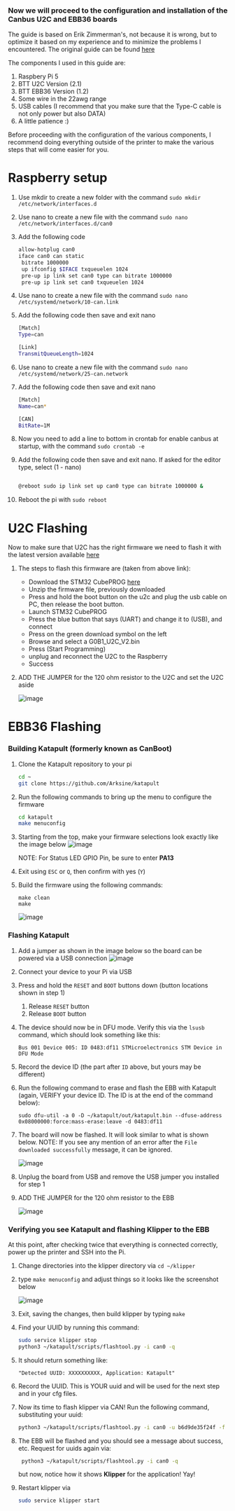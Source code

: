 ### Now we will proceed to the configuration and installation of the Canbus U2C and EBB36 boards
The guide is based on Erik Zimmerman's, not because it is wrong, but to optimize it based on my experience and to minimize the problems I encountered.
The original guide can be found [here](https://github.com/EricZimmerman/VoronTools/blob/main/EBB_CAN.md) 

The components I used in this guide are:

1. Raspbery Pi 5
2. BTT U2C Version (2.1)
3. BTT EBB36 Version (1.2)
4. Some wire in the 22awg range
5. USB cables (I recommend that you make sure that the Type-C cable is not only power but also DATA)
6. A little patience :)

Before proceeding with the configuration of the various components, 
I recommend doing everything outside of the printer to make the various steps that will come easier for you.

# Raspberry setup

1. Use mkdir to create a new folder with the command `sudo mkdir /etc/network/interfaces.d`
2. Use nano to create a new file with the command `sudo nano /etc/network/interfaces.d/can0`
3. Add the following code
    ```bash
    allow-hotplug can0
    iface can0 can static
     bitrate 1000000
     up ifconfig $IFACE txqueuelen 1024
     pre-up ip link set can0 type can bitrate 1000000
     pre-up ip link set can0 txqueuelen 1024
     ```

4. Use nano to create a new file with the command `sudo nano /etc/systemd/network/10-can.link`
5. Add the following code then save and exit nano
    ```bash
    [Match]
    Type=can
    
    [Link]
    TransmitQueueLength=1024
    ```

6. Use nano to create a new file with the command `sudo nano /etc/systemd/network/25-can.network`
7. Add the following code then save and exit nano
    ```bash
    [Match]
    Name=can*
    
    [CAN]
    BitRate=1M
    ```

8. Now you need to add a line to bottom in crontab for enable canbus at startup, with the command `sudo crontab -e`
9. Add the following code then save and exit nano. If asked for the editor type, select (1 - nano)
    ```bash

    @reboot sudo ip link set up can0 type can bitrate 1000000 &

    ```
10. Reboot the pi with `sudo reboot`

# U2C Flashing

Now to make sure that U2C has the right firmware we need to flash it with the latest version available [here](https://github.com/Arksine/CanBoot/issues/44#issuecomment-1381555466)

1. The steps to flash this firmware are (taken from above link):
    - Download the STM32 CubePROG [here](https://www.st.com/en/development-tools/stm32cubeprog.html) 
    - Unzip the firmware file, previously downloaded
    - Press and hold the boot button on the u2c and plug the usb cable on PC, then release the boot button.
    - Launch STM32 CubePROG
    - Press the blue button that says (UART) and change it to (USB), and connect
    - Press on the green download symbol on the left
    - Browse and select a G0B1_U2C_V2.bin
    - Press (Start Programming)
    - unplug and reconnect the U2C to the Raspberry
    - Success
3. ADD THE JUMPER for the 120 ohm resistor to the U2C and set the U2C aside
    
    ![image](IMG/U2C120.png)

# EBB36 Flashing

### Building Katapult (formerly known as CanBoot)

1. Clone the Katapult repository to your pi
    ```bash
    cd ~
    git clone https://github.com/Arksine/katapult
    ```

2. Run the following commands to bring up the menu to configure the firmware
    ```bash
    cd katapult
    make menuconfig
    ```
    
3. Starting from the top, make your firmware selections look exactly like the image below
    ![image](IMG/CanBootConfig.png)

    NOTE: For Status LED GPIO Pin, be sure to enter **PA13**
    
4. Exit using `ESC` or `Q`, then confirm with yes (`Y`)
5. Build the firmware using the following commands:
    ```
    make clean
    make
    ```
    ![image](IMG/CanBootFirmware.png)

### Flashing Katapult

1. Add a jumper as shown in the image below so the board can be powered via a USB connection
    ![image](IMG/EBBButtons.png)

2. Connect your device to your Pi via USB
3. Press and hold the `RESET` and `BOOT` buttons down (button locations shown in step 1)
    1. Release `RESET` button
    2. Release `BOOT` button
4. The device should now be in DFU mode. Verify this via the `lsusb` command, which should look something like this:
    ```
    Bus 001 Device 005: ID 0483:df11 STMicroelectronics STM Device in DFU Mode
    ```
5. Record the device ID (the part after `ID` above, but yours may be different)
6. Run the following command to erase and flash the EBB with Katapult (again, VERIFY your device ID. The ID is at the end of the command below):
    ```
    sudo dfu-util -a 0 -D ~/katapult/out/katapult.bin --dfuse-address 0x08000000:force:mass-erase:leave -d 0483:df11
    ```
7. The board will now be flashed. It will look similar to what is shown below. NOTE: If you see any mention of an error after the `File downloaded successfully` message, it can be ignored.

    ![image](IMG/CanFlashOk.png)
    
8. Unplug the board from USB and remove the USB jumper you installed for step 1
9. ADD THE JUMPER for the 120 ohm resistor to the EBB

    ![image](IMG/EBB120.png)

### Verifying you see Katapult and flashing Klipper to the EBB

At this point, after checking twice that everything is connected correctly, power up the printer and SSH into the Pi.

1. Change directories into the klipper directory via `cd ~/klipper`
2. type `make menuconfig` and adjust things so it looks like the screenshot below

    ![image](IMG/EBBKlipper.png)

3. Exit, saving the changes, then build klipper by typing `make`
4. Find your UUID by running this command:
    ```bash
    sudo service klipper stop
    python3 ~/katapult/scripts/flashtool.py -i can0 -q
    ```
5. It should return something like:

    ```
    "Detected UUID: XXXXXXXXXX, Application: Katapult"
    ```

6. Record the UUID. This is YOUR uuid and will be used for the next step and in your cfg files.
7. Now its time to flash klipper via CAN! Run the following command, substituting your uuid:

   ```bash
   python3 ~/katapult/scripts/flashtool.py -i can0 -u b6d9de35f24f -f ~/klipper/out/klipper.bin
   ```
8. The EBB will be flashed and you should see a message about success, etc. Request for uuids again via:

   ```bash
    python3 ~/katapult/scripts/flashtool.py -i can0 -q
   ```

   but now, notice how it shows **Klipper** for the application! Yay!

9. Restart klipper via

   ```bash
   sudo service klipper start
   ```
